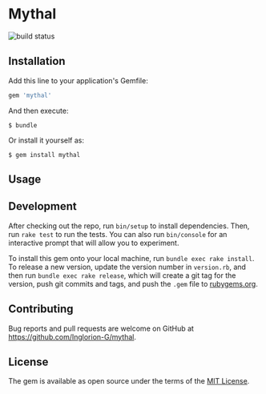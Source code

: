 # Mythal
![build status](https://travis-ci.org/Inglorion-G/mythal.svg?branch=master)

## Installation

Add this line to your application's Gemfile:

```ruby
gem 'mythal'
```

And then execute:

    $ bundle

Or install it yourself as:

    $ gem install mythal

## Usage

## Development

After checking out the repo, run `bin/setup` to install dependencies. Then, run `rake test` to run the tests. You can also run `bin/console` for an interactive prompt that will allow you to experiment.

To install this gem onto your local machine, run `bundle exec rake install`. To release a new version, update the version number in `version.rb`, and then run `bundle exec rake release`, which will create a git tag for the version, push git commits and tags, and push the `.gem` file to [rubygems.org](https://rubygems.org).

## Contributing

Bug reports and pull requests are welcome on GitHub at https://github.com/Inglorion-G/mythal.

## License

The gem is available as open source under the terms of the [MIT License](http://opensource.org/licenses/MIT).
